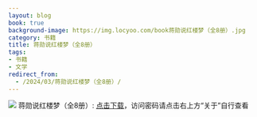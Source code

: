 ```yaml
---
layout: blog
book: true
background-image: https://img.locyoo.com/book蒋勋说红楼梦（全8册）.jpg
category: 书籍
title: 蒋勋说红楼梦（全8册）
tags:
- 书籍
- 文学
redirect_from:
  - /2024/03/蒋勋说红楼梦（全8册）/
---
```

![](https://img.locyoo.com/book蒋勋说红楼梦（全8册）.jpg)
蒋勋说红楼梦（全8册）: <a name = "ref1" href="https://url18.ctfile.com/f/50983618-1063935494-f7cfe8?p=3619">点击下载</a>，访问密码请点击右上方“关于”自行查看